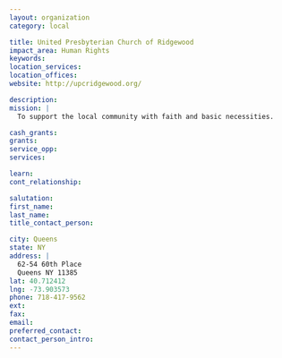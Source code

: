 ```yaml
---
layout: organization
category: local

title: United Presbyterian Church of Ridgewood
impact_area: Human Rights
keywords: 
location_services: 
location_offices: 
website: http://upcridgewood.org/

description: 
mission: |
  To support the local community with faith and basic necessities.

cash_grants: 
grants: 
service_opp: 
services: 

learn: 
cont_relationship: 

salutation: 
first_name: 
last_name: 
title_contact_person: 

city: Queens
state: NY
address: |
  62-54 60th Place     
  Queens NY 11385
lat: 40.712412
lng: -73.903573
phone: 718-417-9562
ext: 
fax: 
email: 
preferred_contact: 
contact_person_intro: 
---
```

